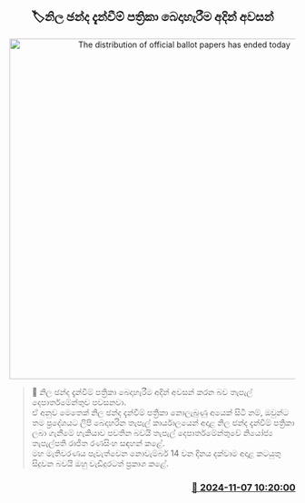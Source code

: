 <p align='center'><b><h2 align='center' title='The distribution of official ballot papers has ended today'>🏷නිල ඡන්ද දැන්වීම් පත්‍රිකා බෙදාහැරීම අදින් අවසන්</h2></b></p>
<p align='center'><img src='https://helakuru.sgp1.cdn.digitaloceanspaces.com/esana/images/lib/slpost-srilanka-post.jpg' width='600' alt='The distribution of official ballot papers has ended today'></p>

>📝 නිල ඡන්ද දැන්වීම් පත්‍රිකා බෙදාහැරීම අදින් අවසන් කරන බව තැපැල් දෙපාර්තමේන්තුව පවසනවා.<br>ඒ අනුව මෙතෙක් නිල ඡන්ද දැන්වීම් පත්‍රිකා නොලැබුණු අයෙක් සිටී නම්, ඔවුන්ට තම ප්‍රදේශයට ලිපි බෙදාහරින තැපැල් කාර්යාලයෙන් අදාළ නිල ඡන්ද දැන්වීම් පත්‍රිකා ලබා ගැනීමේ හැකියාව පවතින බවයි තැපැල් දෙපාර්තමේන්තුවේ නියෝජ්‍ය තැපැල්පති රාජිත රණසිංහ සඳහන් කළේ.<br>මහ මැතිවරණය පැවැත්වෙන නොවැම්බර් 14 වන දිනය දක්වාම අදාළ කටයුතු සිදුවන බවයි ඔහු වැඩිදුරටත් ප්‍රකාශ කළේ. <br>

<h3 align='right'><a href='https://www.helakuru.lk/esana/p/104825/'>📅 2024-11-07 10:20:00</a></h3>
